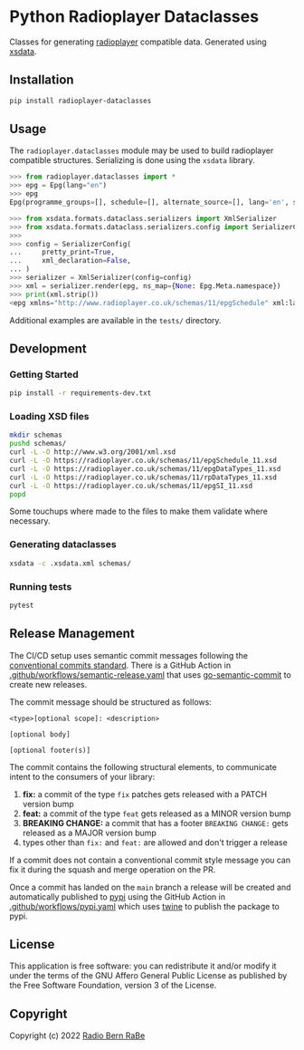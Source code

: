 # Python Radioplayer Dataclasses

Classes for generating [radioplayer](https://radioplayer.co.uk) compatible data. Generated using [xsdata](https://xsdata.readthedocs.io/).

## Installation

```bash
pip install radioplayer-dataclasses
```

## Usage

The `radioplayer.dataclasses` module may be used to build radioplayer compatible structures.
Serializing is done using the `xsdata` library.

```python
>>> from radioplayer.dataclasses import *
>>> epg = Epg(lang="en")
>>> epg
Epg(programme_groups=[], schedule=[], alternate_source=[], lang='en', system=<SystemType.DAB: 'DAB'>)

>>> from xsdata.formats.dataclass.serializers import XmlSerializer
>>> from xsdata.formats.dataclass.serializers.config import SerializerConfig
>>>
>>> config = SerializerConfig(
...     pretty_print=True,
...     xml_declaration=False,
... )
>>> serializer = XmlSerializer(config=config)
>>> xml = serializer.render(epg, ns_map={None: Epg.Meta.namespace})
>>> print(xml.strip())
<epg xmlns="http://www.radioplayer.co.uk/schemas/11/epgSchedule" xml:lang="en" system="DAB"/>

```

Additional examples are available in the `tests/` directory.

## Development

### Getting Started

```bash
pip install -r requirements-dev.txt
```

### Loading XSD files

```bash
mkdir schemas
pushd schemas/
curl -L -O http://www.w3.org/2001/xml.xsd
curl -L -O https://radioplayer.co.uk/schemas/11/epgSchedule_11.xsd
curl -L -O https://radioplayer.co.uk/schemas/11/epgDataTypes_11.xsd
curl -L -O https://radioplayer.co.uk/schemas/11/rpDataTypes_11.xsd
curl -L -O https://radioplayer.co.uk/schemas/11/epgSI_11.xsd
popd
```

Some touchups where made to the files to make them validate where necessary.

### Generating dataclasses

```bash
xsdata -c .xsdata.xml schemas/
```

### Running tests

```bash
pytest
```

## Release Management

The CI/CD setup uses semantic commit messages following the [conventional commits standard](https://www.conventionalcommits.org/en/v1.0.0/).
There is a GitHub Action in [.github/workflows/semantic-release.yaml](./.github/workflows/semantic-release.yaml)
that uses [go-semantic-commit](https://go-semantic-release.xyz/) to create new
releases.

The commit message should be structured as follows:

```
<type>[optional scope]: <description>

[optional body]

[optional footer(s)]
```

The commit contains the following structural elements, to communicate intent to the consumers of your library:

1. **fix:** a commit of the type `fix` patches gets released with a PATCH version bump
1. **feat:** a commit of the type `feat` gets released as a MINOR version bump
1. **BREAKING CHANGE:** a commit that has a footer `BREAKING CHANGE:` gets released as a MAJOR version bump
1. types other than `fix:` and `feat:` are allowed and don't trigger a release

If a commit does not contain a conventional commit style message you can fix
it during the squash and merge operation on the PR.

Once a commit has landed on the `main` branch a release will be created and automatically published to [pypi](https://pypi.org/)
using the GitHub Action in [.github/workflows/pypi.yaml](./.github/workflows/pypi.yaml) which uses [twine](https://twine.readthedocs.io/)
to publish the package to pypi.

## License

This application is free software: you can redistribute it and/or modify it under
the terms of the GNU Affero General Public License as published by the Free
Software Foundation, version 3 of the License.

## Copyright

Copyright (c) 2022 [Radio Bern RaBe](http://www.rabe.ch)
